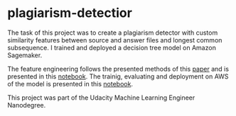 # plagiarism-detectior

The task of this project was to create a plagiarism detector with custom similarity features between source and answer files and longest common subsequence. I trained and deployed a decision tree model on Amazon Sagemaker.

The feature engineering follows the presented methods of this [paper](https://s3.amazonaws.com/video.udacity-data.com/topher/2019/January/5c412841_developing-a-corpus-of-plagiarised-short-answers/developing-a-corpus-of-plagiarised-short-answers.pdf) and is presented in this [notebook](https://github.com/felix-ha/plagiarism-detectior/blob/master/2_Plagiarism_Feature_Engineering.ipynb). The trainig, evaluating and deployment on AWS of the model is presented in this [notebook](https://github.com/felix-ha/plagiarism-detectior/blob/master/3_Training_a_Model.ipynb). 

This project was part of the Udacity Machine Learning Engineer Nanodegree.